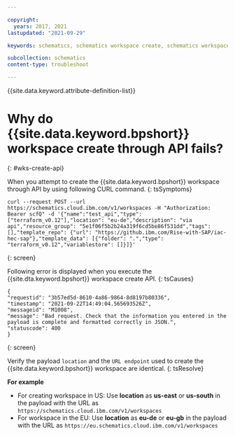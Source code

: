 ```yaml
---

copyright:
  years: 2017, 2021
lastupdated: "2021-09-29"

keywords: schematics, schematics workspace create, schematics workspace create

subcollection: schematics
content-type: troubleshoot

---
```


{{site.data.keyword.attribute-definition-list}}



# Why do {{site.data.keyword.bpshort}} workspace create through API fails?
{: #wks-create-api}

When you attempt to create the {{site.data.keyword.bpshort}} workspace through API by using following CURL command.
{: tsSymptoms}

```
curl --request POST --url https://schematics.cloud.ibm.com/v1/workspaces -H "Authorization: Bearer scfQ" -d '{"name":"test_api","type": ["terraform_v0.12"],"location": "eu-de","description": "via api","resource_group": "5e1f06f5b2b24a319f6cd5be86f531dd","tags": [],"template_repo": {"url": "https://github.ibm.com/Rise-with-SAP/iac-hec-sap"},"template_data": [{"folder": ".","type": "terraform_v0.12","variablestore": []}]}'
```
{: screen}

Following error is displayed when you execute the {{site.dta.keyword.bpshort}} workspace create API.
{: tsCauses}

```
{
"requestid": "3b57ed5d-8610-4a86-9864-8d8197b80336",
"timestamp": "2021-09-22T14:49:04.565693526Z",
"messageid": "M1008",
"message": "Bad request. Check that the information you entered in the payload is complete and formatted correctly in JSON.",
"statuscode": 400
}
```
{: screen}


Verify the payload `location` and the `URL endpoint` used to create the {{site.data.keyword.bpshort}} workspace are identical.
{: tsResolve}

**For example**

- For creating workspace in US: Use  **location** as **us-east** or **us-south** in the payload with the URL as `https://schematics.cloud.ibm.com/v1/workspaces`
- For workspace in the EU: Use **location** as **eu-de** or **eu-gb** in the payload with the URL as `https://eu.schematics.cloud.ibm.com/v1/workspaces`
